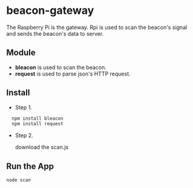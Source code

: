 # beacon-gateway
 
The Raspberry Pi is the gateway. Rpi is used to scan the beacon's signal and sends the beacon's data to server.


## Module

- **bleacon** is used to scan the beacon.
- **request** is used to parse json's HTTP request.

## Install

- Step 1.
```sh
  npm install bleacon
  npm install request
```

- Step 2.

  download the scan.js

## Run the App

```sh
node scan
```



